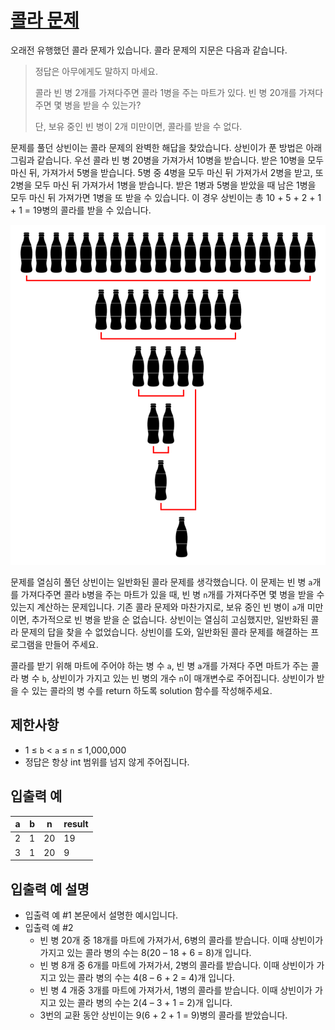 # [콜라 문제](https://school.programmers.co.kr/learn/courses/30/lessons/132267)

오래전 유행했던 콜라 문제가 있습니다. 콜라 문제의 지문은 다음과 같습니다.

> 정답은 아무에게도 말하지 마세요.
>
> 콜라 빈 병 2개를 가져다주면 콜라 1병을 주는 마트가 있다. 빈 병 20개를 가져다주면 몇 병을 받을 수 있는가?
>
> 단, 보유 중인 빈 병이 2개 미만이면, 콜라를 받을 수 없다.

문제를 풀던 상빈이는 콜라 문제의 완벽한 해답을 찾았습니다. 상빈이가 푼 방법은 아래 그림과 같습니다. 우선 콜라 빈 병 20병을 가져가서 10병을 받습니다. 받은 10병을 모두 마신 뒤, 가져가서 5병을 받습니다. 5병 중 4병을 모두 마신 뒤 가져가서 2병을 받고, 또 2병을 모두 마신 뒤 가져가서 1병을 받습니다. 받은 1병과 5병을 받았을 때 남은 1병을 모두 마신 뒤 가져가면 1병을 또 받을 수 있습니다. 이 경우 상빈이는 총 10 + 5 + 2 + 1 + 1 = 19병의 콜라를 받을 수 있습니다.

![문제 그림](./coke_problem.png)

문제를 열심히 풀던 상빈이는 일반화된 콜라 문제를 생각했습니다. 이 문제는 빈 병 `a`개를 가져다주면 콜라 `b`병을 주는 마트가 있을 때, 빈 병 `n`개를 가져다주면 몇 병을 받을 수 있는지 계산하는 문제입니다. 기존 콜라 문제와 마찬가지로, 보유 중인 빈 병이 `a`개 미만이면, 추가적으로 빈 병을 받을 순 없습니다. 상빈이는 열심히 고심했지만, 일반화된 콜라 문제의 답을 찾을 수 없었습니다. 상빈이를 도와, 일반화된 콜라 문제를 해결하는 프로그램을 만들어 주세요.

콜라를 받기 위해 마트에 주어야 하는 병 수 `a`, 빈 병 `a`개를 가져다 주면 마트가 주는 콜라 병 수 `b`, 상빈이가 가지고 있는 빈 병의 개수 `n`이 매개변수로 주어집니다. 상빈이가 받을 수 있는 콜라의 병 수를 return 하도록 solution 함수를 작성해주세요.

## 제한사항

- 1 ≤ `b` < `a` ≤ `n` ≤ 1,000,000
- 정답은 항상 int 범위를 넘지 않게 주어집니다.

## 입출력 예

| a   | b   | n   | result |
| --- | --- | --- | ------ |
| 2   | 1   | 20  | 19     |
| 3   | 1   | 20  | 9      |

## 입출력 예 설명

- 입출력 예 #1
  본문에서 설명한 예시입니다.
- 입출력 예 #2
  - 빈 병 20개 중 18개를 마트에 가져가서, 6병의 콜라를 받습니다. 이때 상빈이가 가지고 있는 콜라 병의 수는 8(20 – 18 + 6 = 8)개 입니다.
  - 빈 병 8개 중 6개를 마트에 가져가서, 2병의 콜라를 받습니다. 이때 상빈이가 가지고 있는 콜라 병의 수는 4(8 – 6 + 2 = 4)개 입니다.
  - 빈 병 4 개중 3개를 마트에 가져가서, 1병의 콜라를 받습니다. 이때 상빈이가 가지고 있는 콜라 병의 수는 2(4 – 3 + 1 = 2)개 입니다.
  - 3번의 교환 동안 상빈이는 9(6 + 2 + 1 = 9)병의 콜라를 받았습니다.
